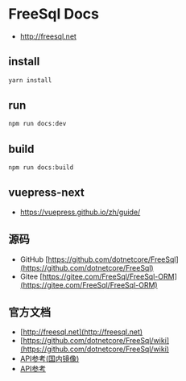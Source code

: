 # FreeSql Docs

- http://freesql.net

## install
```bash
yarn install
```
## run
```bash
npm run docs:dev
```
## build 

```bash
npm run docs:build
```

## vuepress-next
- https://vuepress.github.io/zh/guide/



## 源码
- GitHub [https://github.com/dotnetcore/FreeSql](https://github.com/dotnetcore/FreeSql)
- Gitee [https://gitee.com/FreeSql/FreeSql-ORM](https://gitee.com/FreeSql/FreeSql-ORM)

## 官方文档
- [http://freesql.net](http://freesql.net)
- [https://github.com/dotnetcore/FreeSql/wiki](https://github.com/dotnetcore/FreeSql/wiki)
- [API参考(国内镜像)](http://124.70.130.97:8082/api/index.html)
- [API参考](https://docs.dotnet-china.org/FreeSql/index.html)
